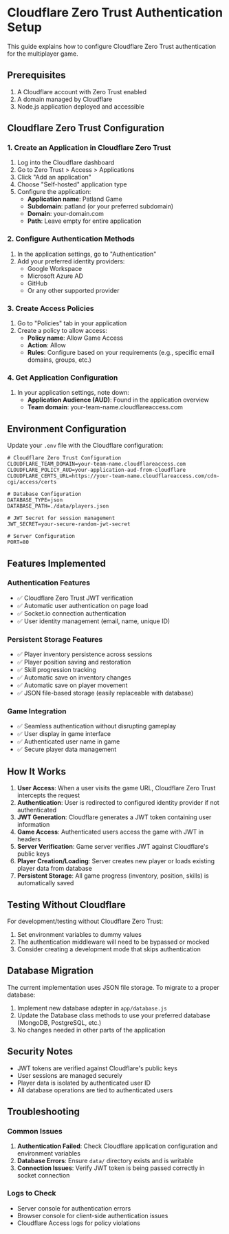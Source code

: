 # Cloudflare Zero Trust Authentication Setup

This guide explains how to configure Cloudflare Zero Trust authentication for the multiplayer game.

## Prerequisites

1. A Cloudflare account with Zero Trust enabled
2. A domain managed by Cloudflare
3. Node.js application deployed and accessible

## Cloudflare Zero Trust Configuration

### 1. Create an Application in Cloudflare Zero Trust

1. Log into the Cloudflare dashboard
2. Go to Zero Trust > Access > Applications
3. Click "Add an application"
4. Choose "Self-hosted" application type
5. Configure the application:
   - **Application name**: Patland Game
   - **Subdomain**: patland (or your preferred subdomain)
   - **Domain**: your-domain.com
   - **Path**: Leave empty for entire application

### 2. Configure Authentication Methods

1. In the application settings, go to "Authentication"
2. Add your preferred identity providers:
   - Google Workspace
   - Microsoft Azure AD
   - GitHub
   - Or any other supported provider

### 3. Create Access Policies

1. Go to "Policies" tab in your application
2. Create a policy to allow access:
   - **Policy name**: Allow Game Access
   - **Action**: Allow
   - **Rules**: Configure based on your requirements (e.g., specific email domains, groups, etc.)

### 4. Get Application Configuration

1. In your application settings, note down:
   - **Application Audience (AUD)**: Found in the application overview
   - **Team domain**: your-team-name.cloudflareaccess.com

## Environment Configuration

Update your `.env` file with the Cloudflare configuration:

```env
# Cloudflare Zero Trust Configuration
CLOUDFLARE_TEAM_DOMAIN=your-team-name.cloudflareaccess.com
CLOUDFLARE_POLICY_AUD=your-application-aud-from-cloudflare
CLOUDFLARE_CERTS_URL=https://your-team-name.cloudflareaccess.com/cdn-cgi/access/certs

# Database Configuration
DATABASE_TYPE=json
DATABASE_PATH=./data/players.json

# JWT Secret for session management
JWT_SECRET=your-secure-random-jwt-secret

# Server Configuration
PORT=80
```

## Features Implemented

### Authentication Features
- ✅ Cloudflare Zero Trust JWT verification
- ✅ Automatic user authentication on page load
- ✅ Socket.io connection authentication
- ✅ User identity management (email, name, unique ID)

### Persistent Storage Features
- ✅ Player inventory persistence across sessions
- ✅ Player position saving and restoration
- ✅ Skill progression tracking
- ✅ Automatic save on inventory changes
- ✅ Automatic save on player movement
- ✅ JSON file-based storage (easily replaceable with database)

### Game Integration
- ✅ Seamless authentication without disrupting gameplay
- ✅ User display in game interface
- ✅ Authenticated user name in game
- ✅ Secure player data management

## How It Works

1. **User Access**: When a user visits the game URL, Cloudflare Zero Trust intercepts the request
2. **Authentication**: User is redirected to configured identity provider if not authenticated
3. **JWT Generation**: Cloudflare generates a JWT token containing user information
4. **Game Access**: Authenticated users access the game with JWT in headers
5. **Server Verification**: Game server verifies JWT against Cloudflare's public keys
6. **Player Creation/Loading**: Server creates new player or loads existing player data from database
7. **Persistent Storage**: All game progress (inventory, position, skills) is automatically saved

## Testing Without Cloudflare

For development/testing without Cloudflare Zero Trust:

1. Set environment variables to dummy values
2. The authentication middleware will need to be bypassed or mocked
3. Consider creating a development mode that skips authentication

## Database Migration

The current implementation uses JSON file storage. To migrate to a proper database:

1. Implement new database adapter in `app/database.js`
2. Update the Database class methods to use your preferred database (MongoDB, PostgreSQL, etc.)
3. No changes needed in other parts of the application

## Security Notes

- JWT tokens are verified against Cloudflare's public keys
- User sessions are managed securely
- Player data is isolated by authenticated user ID
- All database operations are tied to authenticated users

## Troubleshooting

### Common Issues

1. **Authentication Failed**: Check Cloudflare application configuration and environment variables
2. **Database Errors**: Ensure `data/` directory exists and is writable
3. **Connection Issues**: Verify JWT token is being passed correctly in socket connection

### Logs to Check

- Server console for authentication errors
- Browser console for client-side authentication issues
- Cloudflare Access logs for policy violations